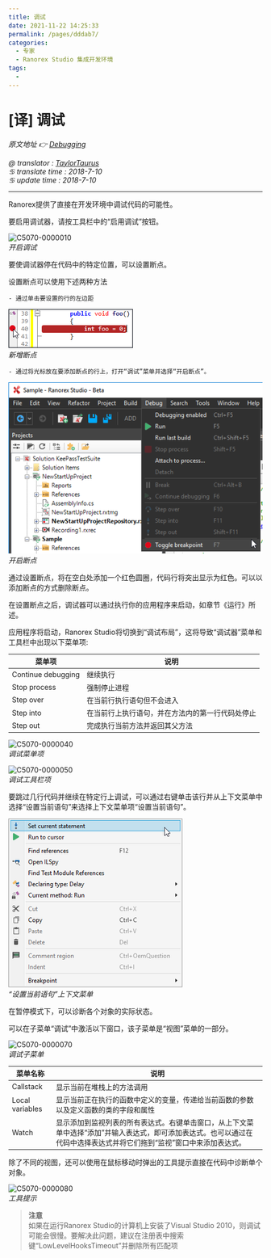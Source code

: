 ```yaml
---
title: 调试
date: 2021-11-22 14:25:33
permalink: /pages/dddab7/
categories:
  - 专家
  - Ranorex Studio 集成开发环境
tags:
  - 
---
```

# [译] 调试

*原文地址 👉 [Debugging][0]*

*@ translator : [TaylorTaurus](https://github.com/taylortaurus)*    
*♋ translate time : 2018-7-10*    
*♋ update time : 2018-7-10*  

---  

Ranorex提供了直接在开发环境中调试代码的可能性。

要启用调试器，请按工具栏中的“启用调试”按钮。

![C5070-0000010](https://gitee.com/taylortaurus/RX_UserGuide_GitBook_Picbed/raw/master/RanorexStudioExpert/C5070-0000010.png)  
*开启调试*  

要使调试器停在代码中的特定位置，可以设置断点。

设置断点可以使用下述两种方法  

    - 通过单击要设置的行的左边距    

![C5070-0000020](https://raw.githubusercontent.com/taylortaurus/RX_UserGuide_GitBook_Picbed/master/RanorexStudioExpert/C5070-0000020.png)  
*新增断点*  

    - 通过将光标放在要添加断点的行上，打开“调试”菜单并选择“开启断点”。  

![C5070-0000030](https://raw.githubusercontent.com/taylortaurus/RX_UserGuide_GitBook_Picbed/master/RanorexStudioExpert/C5070-0000030.png)  
*开启断点*  

通过设置断点，将在空白处添加一个红色圆圈，代码行将突出显示为红色。可以以添加断点的方式删除断点。  

在设置断点之后，调试器可以通过执行你的应用程序来启动，如章节《运行》所述。

应用程序将启动，Ranorex Studio将切换到“调试布局”，这将导致“调试器”菜单和工具栏中出现以下菜单项:  

|菜单项|说明|
|--|--|
|Continue debugging|继续执行|
|Stop process|强制停止进程|
|Step over|在当前行执行语句但不会进入|
|Step into|在当前行上执行语句，并在方法内的第一行代码处停止|
|Step out|完成执行当前方法并返回其父方法|

![C5070-0000040](https://gitee.com/taylortaurus/RX_UserGuide_GitBook_Picbed/raw/master/RanorexStudioExpert/C5070-0000040.png)  
*调试菜单项*  

![C5070-0000050](https://gitee.com/taylortaurus/RX_UserGuide_GitBook_Picbed/raw/master/RanorexStudioExpert/C5070-0000050.png)  
*调试工具栏项*
    
要跳过几行代码并继续在特定行上调试，可以通过右键单击该行并从上下文菜单中选择“设置当前语句”来选择上下文菜单项“设置当前语句”。

![C5070-0000060](https://raw.githubusercontent.com/taylortaurus/RX_UserGuide_GitBook_Picbed/master/RanorexStudioExpert/C5070-0000060.png)  
*“设置当前语句”上下文菜单*  

在暂停模式下，可以诊断各个对象的实际状态。

可以在子菜单“调试”中激活以下窗口，该子菜单是“视图”菜单的一部分。

![C5070-0000070](https://gitee.com/taylortaurus/RX_UserGuide_GitBook_Picbed/raw/master/RanorexStudioExpert/C5070-0000070.png)  
*调试子菜单*  

|菜单名称|说明|
|--|--|
|Callstack|显示当前在堆栈上的方法调用|
|Local variables|显示当前正在执行的函数中定义的变量，传递给当前函数的参数以及定义函数的类的字段和属性|
|Watch|显示添加到监视列表的所有表达式。右键单击窗口，从上下文菜单中选择“添加”并输入表达式，即可添加表达式。也可以通过在代码中选择表达式并将它们拖到“监视”窗口中来添加表达式。|

除了不同的视图，还可以使用在鼠标移动时弹出的工具提示直接在代码中诊断单个对象。

![C5070-0000080](https://gitee.com/taylortaurus/RX_UserGuide_GitBook_Picbed/raw/master/RanorexStudioExpert/C5070-0000080.png)  
*工具提示*  

> **注意**  
> 如果在运行Ranorex Studio的计算机上安装了Visual Studio 2010，则调试可能会很慢。要解决此问题，建议在注册表中搜索键“LowLevelHooksTimeout”并删除所有匹配项 



[0]: https://www.ranorex.com/help/latest/ranorex-studio-expert/ranorex-studio-ide/debugging/
